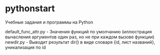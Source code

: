 # pythonstart
Учебные задания и программы на Python

default_func_attr.py - Значения функций по умолчанию (иллюстрация вычасления аргументов один раз, но не при каждом вызове функции)
newdir.py - Выводит результат dir() в виде словаря {id, лист названий}, уникализация по id
